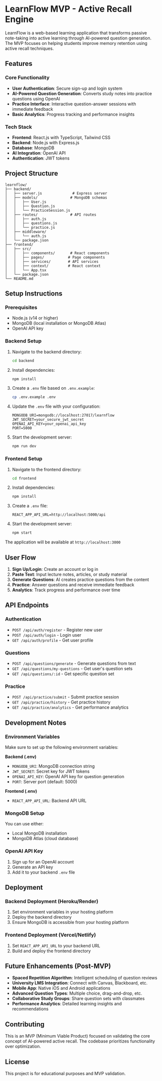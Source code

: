 # LearnFlow MVP - Active Recall Engine

LearnFlow is a web-based learning application that transforms passive note-taking into active learning through AI-powered question generation. The MVP focuses on helping students improve memory retention using active recall techniques.

## Features

### Core Functionality
- **User Authentication**: Secure sign-up and login system
- **AI-Powered Question Generation**: Converts study notes into practice questions using OpenAI
- **Practice Interface**: Interactive question-answer sessions with immediate feedback
- **Basic Analytics**: Progress tracking and performance insights

### Tech Stack
- **Frontend**: React.js with TypeScript, Tailwind CSS
- **Backend**: Node.js with Express.js
- **Database**: MongoDB
- **AI Integration**: OpenAI API
- **Authentication**: JWT tokens

## Project Structure

```
learnflow/
├── backend/
│   ├── server.js              # Express server
│   ├── models/               # MongoDB schemas
│   │   ├── User.js
│   │   ├── Question.js
│   │   └── PracticeSession.js
│   ├── routes/               # API routes
│   │   ├── auth.js
│   │   ├── questions.js
│   │   └── practice.js
│   ├── middleware/
│   │   └── auth.js
│   └── package.json
├── frontend/
│   ├── src/
│   │   ├── components/       # React components
│   │   ├── pages/           # Page components
│   │   ├── services/        # API services
│   │   ├── context/         # React context
│   │   └── App.tsx
│   └── package.json
└── README.md
```

## Setup Instructions

### Prerequisites
- Node.js (v14 or higher)
- MongoDB (local installation or MongoDB Atlas)
- OpenAI API key

### Backend Setup

1. Navigate to the backend directory:
   ```bash
   cd backend
   ```

2. Install dependencies:
   ```bash
   npm install
   ```

3. Create a `.env` file based on `.env.example`:
   ```bash
   cp .env.example .env
   ```

4. Update the `.env` file with your configuration:
   ```
   MONGODB_URI=mongodb://localhost:27017/learnflow
   JWT_SECRET=your_secure_jwt_secret
   OPENAI_API_KEY=your_openai_api_key
   PORT=5000
   ```

5. Start the development server:
   ```bash
   npm run dev
   ```

### Frontend Setup

1. Navigate to the frontend directory:
   ```bash
   cd frontend
   ```

2. Install dependencies:
   ```bash
   npm install
   ```

3. Create a `.env` file:
   ```
   REACT_APP_API_URL=http://localhost:5000/api
   ```

4. Start the development server:
   ```bash
   npm start
   ```

The application will be available at `http://localhost:3000`

## User Flow

1. **Sign Up/Login**: Create an account or log in
2. **Paste Text**: Input lecture notes, articles, or study material
3. **Generate Questions**: AI creates practice questions from the content
4. **Practice**: Answer questions and receive immediate feedback
5. **Analytics**: Track progress and performance over time

## API Endpoints

### Authentication
- `POST /api/auth/register` - Register new user
- `POST /api/auth/login` - Login user
- `GET /api/auth/profile` - Get user profile

### Questions
- `POST /api/questions/generate` - Generate questions from text
- `GET /api/questions/my-questions` - Get user's question sets
- `GET /api/questions/:id` - Get specific question set

### Practice
- `POST /api/practice/submit` - Submit practice session
- `GET /api/practice/history` - Get practice history
- `GET /api/practice/analytics` - Get performance analytics

## Development Notes

### Environment Variables
Make sure to set up the following environment variables:

**Backend (.env)**
- `MONGODB_URI`: MongoDB connection string
- `JWT_SECRET`: Secret key for JWT tokens
- `OPENAI_API_KEY`: OpenAI API key for question generation
- `PORT`: Server port (default: 5000)

**Frontend (.env)**
- `REACT_APP_API_URL`: Backend API URL

### MongoDB Setup
You can use either:
- Local MongoDB installation
- MongoDB Atlas (cloud database)

### OpenAI API Key
1. Sign up for an OpenAI account
2. Generate an API key
3. Add it to your backend `.env` file

## Deployment

### Backend Deployment (Heroku/Render)
1. Set environment variables in your hosting platform
2. Deploy the backend directory
3. Ensure MongoDB is accessible from your hosting platform

### Frontend Deployment (Vercel/Netlify)
1. Set `REACT_APP_API_URL` to your backend URL
2. Build and deploy the frontend directory

## Future Enhancements (Post-MVP)

- **Spaced Repetition Algorithm**: Intelligent scheduling of question reviews
- **University LMS Integration**: Connect with Canvas, Blackboard, etc.
- **Mobile App**: Native iOS and Android applications
- **Advanced Question Types**: Multiple choice, drag-and-drop, etc.
- **Collaborative Study Groups**: Share question sets with classmates
- **Performance Analytics**: Detailed learning insights and recommendations

## Contributing

This is an MVP (Minimum Viable Product) focused on validating the core concept of AI-powered active recall. The codebase prioritizes functionality over optimization.

## License

This project is for educational purposes and MVP validation.
